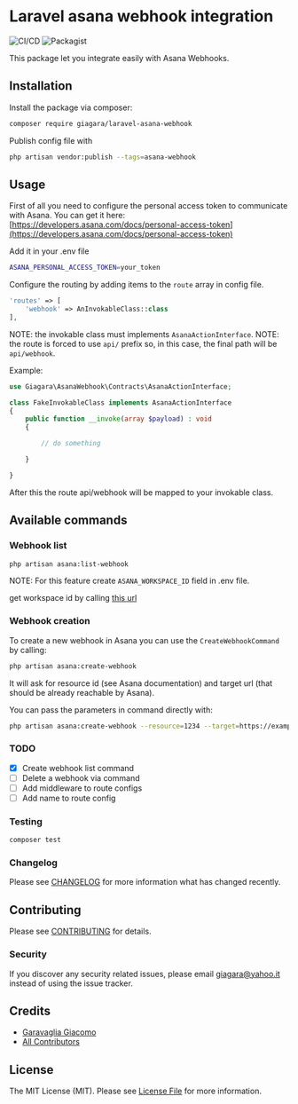 # Laravel asana webhook integration

![CI/CD](https://github.com/giagara/laravel-asana-webhook/actions/workflows/main.yml/badge.svg?branch=main)
![Packagist](https://img.shields.io/packagist/v/giagara/laravel-asana-webhook.svg)


This package let you integrate easily with Asana Webhooks.

## Installation

Install the package via composer:

```bash
composer require giagara/laravel-asana-webhook
```

Publish config file with

```bash
php artisan vendor:publish --tags=asana-webhook
```

## Usage

First of all you need to configure the personal access token to communicate with Asana.
You can get it here: [https://developers.asana.com/docs/personal-access-token](https://developers.asana.com/docs/personal-access-token)

Add it in your .env file

```bash
ASANA_PERSONAL_ACCESS_TOKEN=your_token
```

Configure the routing by adding items to the `route` array in config file.

```php
'routes' => [
    'webhook' => AnInvokableClass::class
],
```

NOTE: the invokable class must implements `AsanaActionInterface`.
NOTE: the route is forced to use `api/` prefix so, in this case, the final path will be `api/webhook`.

Example: 
```php
use Giagara\AsanaWebhook\Contracts\AsanaActionInterface;

class FakeInvokableClass implements AsanaActionInterface
{
    public function __invoke(array $payload) : void
    {

        // do something

    }

}
```

After this the route api/webhook will be mapped to your invokable class.

## Available commands

### Webhook list

```bash
php artisan asana:list-webhook
```

NOTE: For this feature create `ASANA_WORKSPACE_ID` field in .env file.

get workspace id by calling [this url](https://app.asana.com/api/1.0/workspaces)


### Webhook creation

To create a new webhook in Asana you can use the `CreateWebhookCommand` by calling:

```bash
php artisan asana:create-webhook
```

It will ask for resource id (see Asana documentation) and target url (that should be already reachable by Asana).

You can pass the parameters in command directly with:

```bash
php artisan asana:create-webhook --resource=1234 --target=https://example.com/api/webhook
```

### TODO

- [x] Create webhook list command
- [ ] Delete a webhook via command
- [ ] Add middleware to route configs
- [ ] Add name to route config

### Testing

```bash
composer test
```

### Changelog

Please see [CHANGELOG](CHANGELOG.md) for more information what has changed recently.

## Contributing

Please see [CONTRIBUTING](CONTRIBUTING.md) for details.

### Security

If you discover any security related issues, please email giagara@yahoo.it instead of using the issue tracker.

## Credits

-   [Garavaglia Giacomo](https://github.com/giagara)
-   [All Contributors](../../contributors)

## License

The MIT License (MIT). Please see [License File](LICENSE.md) for more information.
